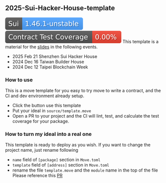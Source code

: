 2025-Sui-Hacker-House-template 
---
![SuiVersion](./.github/badges/sui-version-badge.svg)
![Coverage](./.github/badges/coverage.svg)
This template is a material for the [slides](https://slides.com/yanganto/tbw-2024) in the following events.
- 2025 Feb 21 Shenzhen Sui Hacker House 
- 2024 Dec 16 Taiwan Builder House 
- 2024 Dec 12 Taipei Blockchain Week

### How to use

This is a move template for you easy to try move to write a contract, and the CI and dev environment already setup.
- Click the button use this template
- Put your ideal in `source/template.move`
- Open a PR to your project and the CI will lint, test, and calculate the test coverage for your package.


### How to turn my ideal into a real one

This template is ready to deploy as you wish.
If you want to change the project name, just rename following
- `name` field of `[package]` section in `Move.toml`
- `template` field of `[address]` section in `Move.toml`
- rename the file `template.move` and the `module` name in the top of the file
Please reference this [PR](https://github.com/yanganto/GororoWarranty/pull/1)
